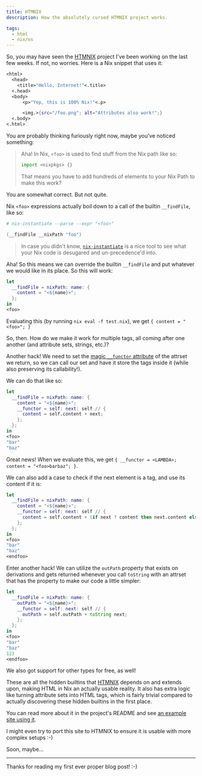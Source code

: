 ```yaml
---
title: HTMNIX
description: How the absolutely cursed HTMNIX project works.

tags:
  - html
  - nix/os
---
```


So, you may have seen the [HTMNIX](https://github.com/RGBCube/HTMNIX) project
I've been working on the last few weeks. If not, no worries. Here is a Nix
snippet that uses it:

```nix
<html>
  <head>
    <title>"Hello, Internet!"<.title>
  <.head>
  <body>
      <p>"Yep, this is 100% Nix!"<.p>

      <img.>{src="/foo.png"; alt="Attributes also work!";}
  <.body>
<.html>
```

You are probably thinking furiously right now, maybe you've noticed something:

> Aha! In Nix, `<foo>` is used to find stuff from the Nix path like so:
>
> ```nix
> import <nixpkgs> {}
> ```
>
> That means you have to add hundreds of elements to your Nix Path to make this
> work?

You are somewhat correct. But not quite.

Nix `<foo>` expressions actually boil down to a call of the builtin
`__findFile`, like so:

```nix
# nix-instantiate --parse --expr "<foo>"

(__findFile __nixPath "foo")
```

> In case you didn't know,
> [`nix-instantiate`](https://nixos.org/manual/nix/stable/command-ref/nix-instantiate.html)
> is a nice tool to see what your Nix code is desugared and un-precedence'd
> into.

Aha! So this means we can override the builtin `__findFile` and put whatever we
would like in its place. So this will work:

```nix
let
  __findFile = nixPath: name: {
    content = "<${name}>";
  };
in
<foo>
```

Evaluating this (by running `nix eval -f test.nix`), we get
`{ content = "<foo>"; }`

So, then. How do we make it work for multiple tags, all coming after one another
(and attribute sets, strings, etc.)?

Another hack! We need to set the
[magic `__functor` attribute](https://noogle.dev/md/tutorials/functors) of the
attrset we return, so we can call our set and have it store the tags inside it
(while also preserving its callability!).

We can do that like so:

```nix
let
  __findFile = nixPath: name: {
    content = "<${name}>";
    __functor = self: next: self // {
      content = self.content + next;
    };
  };
in
<foo>
"bar"
"baz"
```

Great news! When we evaluate this, we get
`{ __functor = <LAMBDA>; content = "<foo>barbaz"; }`.

We can also add a case to check if the next element is a tag, and use its
content if it is:

```nix
let
  __findFile = nixPath: name: {
    content = "<${name}>";
    __functor = self: next: self // {
      content = self.content + (if next ? content then next.content else next);
    };
  };
in
<foo>
"bar"
"baz"
<endfoo>
```

Enter another hack! We can utilize the `outPath` property that exists on
derivations and gets returned whenever you call `toString` with an attrset that
has the property to make our code a little simpler:

```nix
let
  __findFile = nixPath: name: {
    outPath = "<${name}>";
    __functor = self: next: self // {
      outPath = self.outPath + toString next;
    };
  };
in
<foo>
"bar"
"baz"
123
<endfoo>
```

We also got support for other types for free, as well!

These are all the hidden builtins that
[HTMNIX](https://github.com/RGBCube/HTMNIX) depends on and extends upon, making
HTML in Nix an actually usable reality. It also has extra logic like turning
attribute sets into HTML tags, which is fairly trivial compared to actually
discovering these hidden builtins in the first place.

You can read more about it in the project's README and see
[an example site using it](https://github.com/RGBCube/NixSite).

I might even try to port this site to HTMNIX to ensure it is usable with more
complex setups :-)

Soon, maybe...

---

Thanks for reading my first ever proper blog post! :-)
